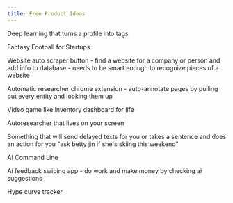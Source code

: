 ```yaml
---
title: Free Product Ideas
---
```


Deep learning that turns a profile into tags

Fantasy Football for Startups 

Website auto scraper button - find a website for a company or person and add info to database - needs to be smart enough to recognize pieces of a website  

Automatic researcher chrome extension - auto-annotate pages by pulling out every entity and looking them up

Video game like inventory dashboard for life  

Autoresearcher that lives on your screen  

Something that will send delayed texts for you or takes a sentence and does an action for you "ask betty jin if she's skiing this weekend"  

AI Command Line   

Ai feedback swiping app - do work and make money by checking ai suggestions  
   
Hype curve tracker  